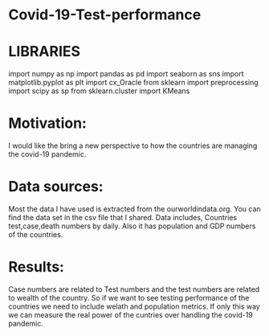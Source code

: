 # Covid-19-Test-performance

# LIBRARIES
import numpy as np
import pandas as pd
import seaborn as sns
import matplotlib.pyplot as plt
import cx_Oracle
from sklearn import preprocessing
import scipy as sp
from sklearn.cluster import KMeans

# Motivation:
I would like the bring a new perspective to how the countries are managing the covid-19 pandemic.

# Data sources:
Most the data I have used is extracted from the ourworldindata.org.
You can find the data set in the csv file that I shared.
Data includes, Countries test,case,death numbers by daily. Also it has population and GDP numbers of the countries.

# Results:
Case numbers are related to Test numbers and the test numbers are related to wealth of the country.
So if we want to see testing performance of the countries we need to include welath and population metrics. If only this way we can measure the real power of the cuntries over handling the covid-19 pandemic.
